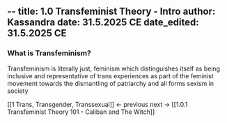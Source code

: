 --
title: 1.0 Transfeminist Theory - Intro
author: Kassandra
date: 31.5.2025 CE
date_edited: 31.5.2025 CE
---
### What is Transfeminism? 
Transfeminism is literally just, feminism which distinguishes itself as being inclusive and representative of trans experiences as part of the feminist movement towards the dismantling of patriarchy and all forms sexism in society 

[[1 Trans, Transgender, Transsexual]] ← previous
next → [[1.0.1 Transfeminist Theory 101 - Caliban and The Witch]] 